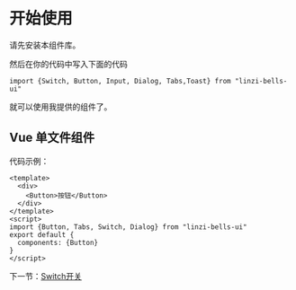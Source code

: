 # 开始使用

请先安装本组件库。

然后在你的代码中写入下面的代码

`import {Switch, Button, Input, Dialog, Tabs,Toast} from "linzi-bells-ui"`

就可以使用我提供的组件了。

## Vue 单文件组件

代码示例：

```
<template>
  <div>
    <Button>按钮</Button>
  </div>
</template>
<script>
import {Button, Tabs, Switch, Dialog} from "linzi-bells-ui"
export default {
  components: {Button}
}
</script>
```

下一节：[Switch开关](#/doc/switch)